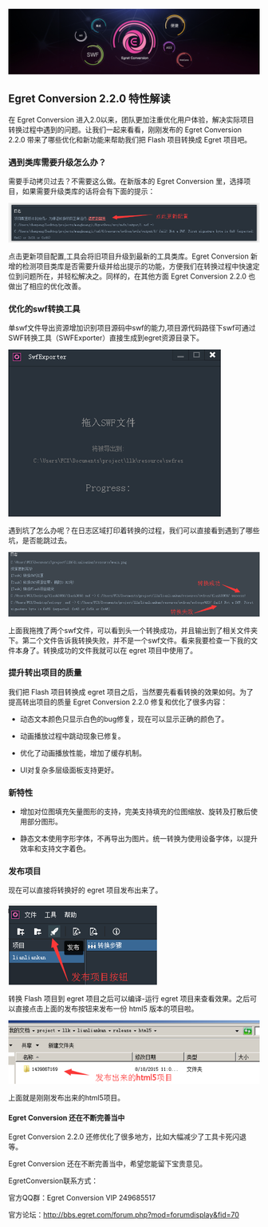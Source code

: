![](566002be9965b.jpg)

## Egret Conversion 2.2.0 特性解读

在 Egret Conversion 进入2.0以来，团队更加注重优化用户体验，解决实际项目转换过程中遇到的问题。让我们一起来看看，刚刚发布的 Egret Conversion 2.2.0 带来了哪些优化和新功能来帮助我们把 Flash 项目转换成 Egret 项目吧。

### 遇到类库需要升级怎么办？

需要手动拷贝过去？不需要这么做。在新版本的 Egret Conversion 里，选择项目，如果需要升级类库的话将会有下面的提示：

![](566002beba851.png)

点击更新项目配置,工具会将旧项目升级到最新的工具类库。Egret Conversion 新增的检测项目类库是否需要升级并给出提示的功能，方便我们在转换过程中快速定位到问题所在，并轻松解决之。同样的，在其他方面 Egret Conversion 2.2.0 也做出了相应的优化改善。

### 优化的swf转换工具

单swf文件导出资源增加识别项目源码中swf的能力,项目源代码路径下swf可通过SWF转换工具（SWFExporter）直接生成到egret资源目录下。

![](566002bed5690.png)

遇到坑了怎么办呢？在日志区域打印着转换的过程，我们可以直接看到遇到了哪些坑，是否能跳过去。

![](566002bee0d7a.png)

上面我拖拽了两个swf文件，可以看到头一个转换成功，并且输出到了相关文件夹下。第二个文件告诉我转换失败，并不是一个swf文件。看来我要检查一下我的文件本身了。转换成功的文件我就可以在 egret 项目中使用了。

### 提升转出项目的质量

我们把 Flash 项目转换成 egret 项目之后，当然要先看看转换的效果如何。为了提高转出项目的质量 Egret Conversion 2.2.0 修复和优化了很多内容：

* 动态文本颜色只显示白色的bug修复，现在可以显示正确的颜色了。

* 动画播放过程中跳动现象已修复。

* 优化了动画播放性能，增加了缓存机制。

* UI对复杂多层级面板支持更好。

### 新特性

* 增加对位图填充矢量图形的支持，完美支持填充的位图缩放、旋转及打散后使用部分图形。

* 静态文本使用字形字体，不再导出为图片。统一转换为使用设备字体，以提升效率和支持文字着色。

### 发布项目

现在可以直接将转换好的 egret 项目发布出来了。

![](566002bef10be.png)

转换 Flash 项目到 egret 项目之后可以编译-运行 egret 项目来查看效果。之后可以直接点击上面的发布按钮来发布一份 html5 版本的项目啦。

![](566002bf0d586.png)

上面就是刚刚发布出来的html5项目。

#### Egret Conversion 还在不断完善当中

Egret Conversion 2.2.0 还修优化了很多地方，比如大幅减少了工具卡死闪退等。

Egret Conversion 还在不断完善当中，希望您能留下宝贵意见。

EgretConversion联系方式：

官方QQ群：Egret Conversion VIP 249685517

官方论坛：http://bbs.egret.com/forum.php?mod=forumdisplay&fid=70